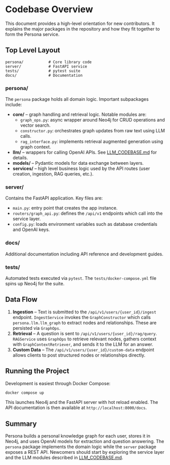 # Codebase Overview

This document provides a high-level orientation for new contributors. It explains the major packages in the repository and how they fit together to form the Persona service.

## Top Level Layout

```
persona/           # Core library code
server/            # FastAPI service
tests/             # pytest suite
docs/              # Documentation
```

### persona/

The `persona` package holds all domain logic. Important subpackages include:

- **core/** – graph handling and retrieval logic. Notable modules are:
  - `graph_ops.py`: async wrapper around Neo4j for CRUD operations and vector search.
  - `constructor.py`: orchestrates graph updates from raw text using LLM calls.
  - `rag_interface.py`: implements retrieval augmented generation using graph context.
- **llm/** – wrappers for calling OpenAI APIs. See [LLM_CODEBASE.md](LLM_CODEBASE.md) for details.
- **models/** – Pydantic models for data exchange between layers.
- **services/** – high level business logic used by the API routes (user creation, ingestion, RAG queries, etc.).

### server/

Contains the FastAPI application. Key files are:

- `main.py`: entry point that creates the app instance.
- `routers/graph_api.py`: defines the `/api/v1` endpoints which call into the service layer.
- `config.py`: loads environment variables such as database credentials and OpenAI keys.

### docs/

Additional documentation including API reference and development guides.

### tests/

Automated tests executed via `pytest`. The `tests/docker-compose.yml` file spins up Neo4j for the suite.

## Data Flow

1. **Ingestion** – Text is submitted to the `/api/v1/users/{user_id}/ingest` endpoint. `IngestService` invokes the `GraphConstructor` which calls `persona.llm.llm_graph` to extract nodes and relationships. These are persisted via `GraphOps`.
2. **Retrieval** – A question is sent to `/api/v1/users/{user_id}/rag/query`. `RAGService` uses `GraphOps` to retrieve relevant nodes, gathers context with `GraphContextRetriever`, and sends it to the LLM for an answer.
3. **Custom Data** – The `/api/v1/users/{user_id}/custom-data` endpoint allows clients to post structured nodes or relationships directly.

## Running the Project

Development is easiest through Docker Compose:

```bash
docker compose up
```

This launches Neo4j and the FastAPI server with hot reload enabled. The API documentation is then available at `http://localhost:8000/docs`.

## Summary

Persona builds a personal knowledge graph for each user, stores it in Neo4j, and uses OpenAI models for extraction and question answering. The `persona` package implements the domain logic while the `server` package exposes a REST API. Newcomers should start by exploring the service layer and the LLM modules described in [LLM_CODEBASE.md](LLM_CODEBASE.md).


